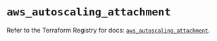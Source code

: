 # `aws_autoscaling_attachment`

Refer to the Terraform Registry for docs: [`aws_autoscaling_attachment`](https://registry.terraform.io/providers/hashicorp/aws/5.87.0/docs/resources/autoscaling_attachment).
